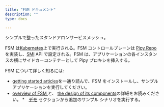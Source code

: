 ```yaml
---
title: "FSM ドキュメント"
description: ""
type: docs

---
```


シンプルで整ったスタンドアロンサービスメッシュ。

FSM は[Kubernetes](https://kubernetes.io/)上で実行される。FSM コントロールプレーンは [Pipy Repo](https://flomesh.io/docs/en/operating/repo/0-intro)を実装し、[SMI](https://smi-spec.io/)  API で設定される。FSM は、アプリケーションの各インスタンスの横にサイドカーコンテナーとして Pipy プロキシを挿入する。

FSM について詳しく知るには:
*  [getting started articles](/docs/getting_started/)を一通り読んで、FSM をインストールし、サンプルアプリケーションを実行してください。
* [overview of FSM ](/docs/overview/about/)と、 [the design of its components](/docs/overview/fsm_components/)の詳細をお読みください。
*　[デモ](/docs/demos/) セクションから追加のサンプル シナリオを実行する。